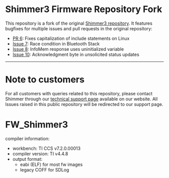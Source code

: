 # Shimmer3 Firmware Repository Fork

This repository is a fork of the original [Shimmer3 repository](https://github.com/ShimmerResearch/shimmer3). It
features bugfixes for multiple issues and pull requests in the original repository:

* [PR 6](https://github.com/ShimmerResearch/shimmer3/pull/6): Fixes capitalization of include statements on Linux
* [Issue 7](https://github.com/ShimmerResearch/shimmer3/issues/7): Race condition in Bluetooth Stack
* [Issue 8](https://github.com/ShimmerResearch/shimmer3/issues/8): InfoMem response uses uninitialized variable
* [Issue 10](https://github.com/ShimmerResearch/shimmer3/issues/10): Acknowledgment byte in unsolicited status updates

***

# Note to customers
For all customers with queries related to this repository, please contact Shimmer through our [technical support page](http://www.shimmersensing.com/support/wearable-sensing-support/) available on our website. All Issues raised in this public repository will be redirected to our support page.

# FW_Shimmer3
compiler information:
 - workbench: TI CCS v7.2.0.00013
 - compiler version: TI v4.4.8
 - output format:
   - eabi (ELF) for most fw images
   - legacy COFF for SDLog
